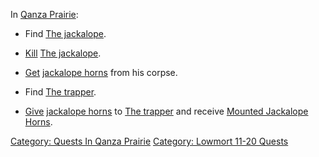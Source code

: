 In [Qanza Prairie](:Category:_Qanza_Prairie "wikilink"):

-   Find [The jackalope](Jackalope "wikilink").

<!-- -->

-   [Kill](Kill "wikilink") [The jackalope](Jackalope "wikilink").

<!-- -->

-   [Get](Get "wikilink") [jackalope horns](Jackalope_Horns "wikilink")
    from his corpse.

<!-- -->

-   Find [The trapper](Trapper "wikilink").

<!-- -->

-   [Give](Give "wikilink") [jackalope
    horns](Jackalope_Horns "wikilink") to [The
    trapper](Trapper "wikilink") and receive [Mounted Jackalope
    Horns](Mounted_Jackalope_Horns "wikilink").

[Category: Quests In Qanza
Prairie](Category:_Quests_In_Qanza_Prairie "wikilink") [Category:
Lowmort 11-20 Quests](Category:_Lowmort_11-20_Quests "wikilink")
